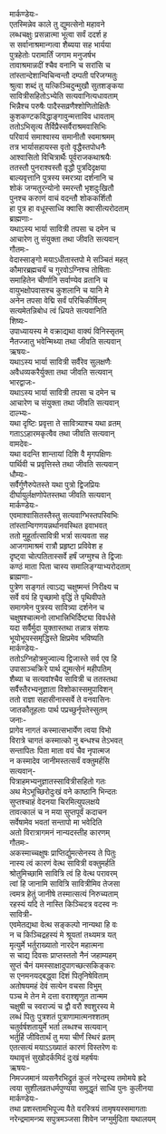 मार्कण्डेयः-  
एतस्मिन्नेव काले तु द्युमत्सेनो महावने  
लब्धचक्षुः प्रसन्नात्मा भूत्वा सर्वं ददर्श ह  
स सर्वानाश्रमान्गत्वा शैब्यया सह भार्यया  
पुत्रहेतोः परामार्तिं जगाम मनुजर्षभ  
तावाश्रमान्नदीं श्चैव वनानि च सरांसि च  
तांस्तान्देशान्विचिन्वन्तौ दम्पती परिजग्मतुः  
श्रुत्वा शब्दं तु यत्किञ्चिदुन्मुखौ सुतशङ्कया  
सावित्रीसहितोऽभ्येति सत्यवानित्यधावताम्  
भिन्नैश्च परुषैः पादैस्सव्रणैश्शोणितोक्षितैः  
कुशकण्टकविद्धाङ्गावुन्मत्ताविव धावताम्  
ततोऽभिसृत्य तैर्विप्रैस्सर्वैराश्रमवासिभिः  
परिवार्य समाश्वास्य समानीतौ स्वमाश्रमम्  
तत्र भार्यासहायस्स वृतो वृद्धैस्तपोधनैः  
आश्वासितो विचित्रार्थैः पूर्वराजकथाश्रयैः  
ततस्तौ पुनराश्वस्तौ वृद्धौ पुत्रदिदृक्षया  
बाल्यवृत्तानि पुत्रस्य स्मरत्र्या दर्शनानि च  
शोकं जग्मतुरन्योनो स्मरन्तौ भृशदुःखितौ  
पुनश्च करुाणं वाचं वदन्तौ शोककर्शितौ  
हा पुत्र हा वधूस्साध्वि क्वासि क्वासीत्यरोदताम्  
ब्राह्मणाः-  
यथाऽस्य भार्या सावित्री तपसा च दमेन च  
आचारेण तु संयुक्ता तथा जीवति सत्यवान्  
गौतमः-  
वेदास्साङ्गो मयाऽधीतास्तपो मे सञ्चितं महत्  
कौमारब्रह्मचर्यं च गुरवोऽग्निश्च तोषिताः  
समाहितेन चीर्णानि सर्वाण्येव व्रतानि च  
वायुभक्षोपवासश्च कुशलानि च यानि मे  
अनेन तपसा वेद्मि सर्वं परिचिकीर्षितम्  
सत्यमेतन्निबोध त्वं ध्रियते सत्यवानिति  
शिष्यः-  
उपाध्यायस्य मे वक्राद्यथा वाक्यं विनिस्सृतम्  
नैतज्जातु भवेन्मिथ्या तथा जीवति सत्यवान्  
ऋषयः-  
यथाऽस्य भार्या सावित्री सर्वैरेव सुलक्षणैः  
अवैधव्यकरैर्युक्ता तथा जीवति सत्यवान्  
भारद्वाजः-  
यथाऽस्य भार्या सावित्री तपसा च दमेन च  
आचारेण च संयुक्ता तथा जीवति सत्यवान्  
दाल्भ्यः-  
यथा दृष्टिः प्रवृत्ता ते सावित्र्याश्च यथा व्रतम्  
गताऽऽहारमकृत्वैव तथा जीवति सत्यवान्  
वामदेवः-  
यथा वदन्ति शान्तायां दिशि वै मृगपक्षिणः  
पार्थिवी च प्रवृत्तिस्ते तथा जीवति सत्यवान्  
धौम्यः-  
सर्वैर्गुणैरुपेतस्ते यथा पुत्रो द्विजप्रियः  
दीर्घायुर्लक्षणोपेतस्तथा जीवति सत्यवान्  
मार्कण्डेयः-  
एवमाश्वासितस्तैस्तु सत्यवाग्भिस्तपस्विभिः  
तांस्तान्विगणयन्नर्थानवस्थित इवाभवत्  
ततो मुहूर्तात्सावित्री भर्त्रा सत्यवता सह  
आजगामाश्रमं रात्रौ प्रहृष्टा प्रविवेश ह  
दृष्ट्वा चोत्पतितास्सर्वे हर्षं जग्मुश्च ते द्विजाः  
कण्ठं माता पिता चास्य समालिङ्ग्याभ्यरोदताम्  
ब्राह्मणाः-  
पुत्रेण सङ्गतं त्वाऽद्य चक्षुष्मन्तं निरीक्ष्य च  
सर्वे वयं हि पृच्छामो वृद्धिं ते पृथिवीपते  
समागमेन पुत्रस्य सावित्र्या दर्शनेन च  
चक्षुषश्चात्मनो लाभात्त्रिभिर्दिष्ट्या विवर्धसे  
यदा सर्वैर्मुदा युक्तास्तथा तन्नात्र संशयः  
भूयोभूयस्समृद्धिस्ते क्षिप्रमेव भविष्यति  
मार्कण्डेयः-  
ततोऽग्निहोत्रमुज्वाल्य द्विजास्ते सर्व एव हि  
उपासाञ्चक्रिरे पार्थ द्युमत्सेनं महीपतिम्  
शैब्या च सत्यवांश्चैव सावित्री च ततस्तथा  
सर्वैस्तैरभ्यनुज्ञाता विशोकास्समुपाविशन्  
ततो राज्ञा सहासीनास्सर्वे ते वनवासिनः  
जातकौतूहलाः पार्थ पप्रच्छुर्नृपतेस्सुतम्  
जनाः-  
प्रागेव नागतं कस्मात्सभार्येण त्वया विभो  
विरात्रे चागतं कस्मात्को नु बन्धश्च तेऽभवत्  
सन्तापितः पिता माता वयं चैव नृपात्मज  
न कस्मादेव जानीमस्तत्सर्वं वक्तुमर्हसि  
सत्यवान्-  
पित्राहमभ्यनुज्ञातस्सावित्रीसहितो गतः  
अथ मेऽभूच्छिरोदुःखं वने काष्ठानि भिन्दतः  
सुप्तश्चाहं वेदनया चिरमित्युपलक्षये  
तावत्कालं च न मया सुप्तपूर्वं कदाचन  
सर्वेषामेव भवतां सन्तापो मा भवेदिति  
अतो विरात्रागमनं नान्यदस्तीह कारणम्  
गौतमः-  
अकस्माच्चक्षुषः प्राप्तिर्द्युमत्सेनस्य ते पितुः  
नास्य त्वं कारणं वेत्थ सावित्री वक्तुमर्हति  
श्रोतुमिच्छामि सावित्रि त्वं हि वेत्थ परावरम्  
त्वां हि जानामि सावित्रि सावित्रीमिव तेजसा  
त्वमत्र हेतुं जानीषे तस्मात्सत्यं निरुच्यताम्  
रहस्यं यदि ते नास्ति किञ्चिदत्र वदस्व नः  
सावित्री-  
एवमेतद्यथा वेत्थ सङ्कल्पो नान्यथा हि वः  
न च किञ्चिद्रहस्यं मे श्रूयतां तथ्यमत्र यत्  
मृत्युर्मे भर्तुराख्यातो नारदेन महात्मना  
स चाद्य दिवसः प्राप्तस्ततो नैनं जहाम्यहम्  
सुप्तं चैनं यमस्साक्षादुपागच्छत्सकिङ्करः  
स एनमनयद्बद्ध्वा दिशं पितृनिषेविताम्  
अतोषयमहं देवं सत्येन वचसा विभुम्  
पञ्च मे तेन मे दत्ता वराश्शृणुत तान्मम  
चक्षुषी च स्वराज्यं च द्वौ वरौ श्वशुरस्य मे  
लब्धं पितुः पुत्रशतं पुत्राणामात्मनश्शतम्  
चतुर्वर्षशतायुर्मे भर्ता लब्धश्च सत्यवान्  
भर्तुर्हि जीवितार्थं तु मया चीर्णं स्थिरं व्रतम्  
एतत्सत्यं मयाऽऽख्यातं कारणं विस्तरेण वः  
यथावृत्तं सुखोदर्कमिदं दुःखं महर्षयः  
ऋषयः-  
निमज्जमानं व्यसनैरभिद्रुतं कुलं नरेन्द्रस्य तमोमये ह्रदे  
त्वया सुशीलव्रतधर्मपुण्यया समुद्धृतं साध्वि पुनः कुलीनया  
मार्कण्डेयः-  
तथा प्रशस्तामभिपूज्य वैते वरस्त्रियं तामृषयस्समागताः  
नरेन्द्रमामन्त्र्य सपुत्रमञ्जसा शिवेन जग्मुर्मुदिता यथालयम्  
